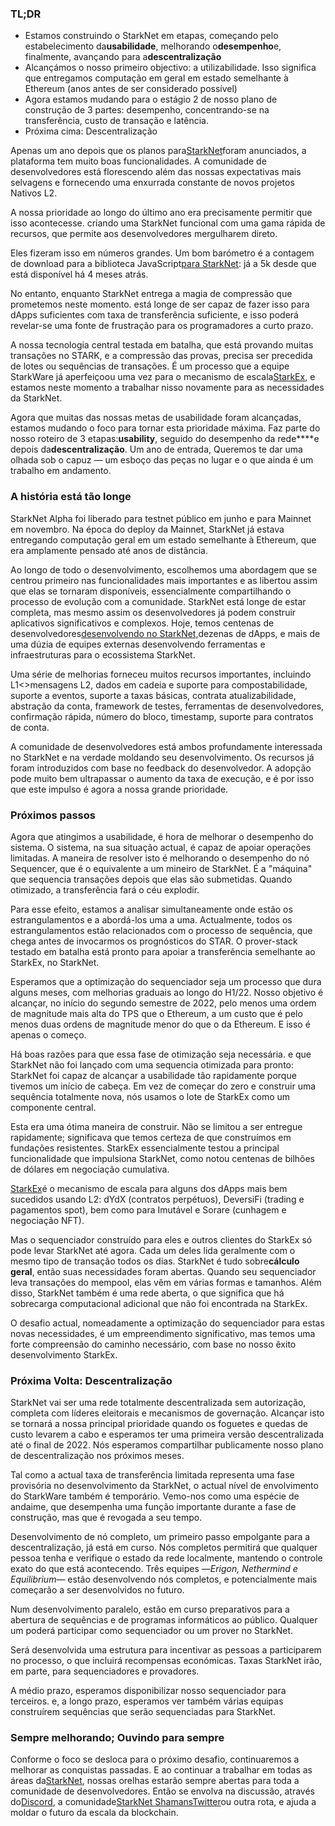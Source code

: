 ### TL;DR

* Estamos construindo o StarkNet em etapas, começando pelo estabelecimento da**usabilidade**, melhorando o**desempenho**e, finalmente, avançando para a**descentralização**
* Alcançámos o nosso primeiro objectivo: a utilizabilidade. Isso significa que entregamos computação em geral em estado semelhante à Ethereum (anos antes de ser considerado possível)
* Agora estamos mudando para o estágio 2 de nosso plano de construção de 3 partes: desempenho, concentrando-se na transferência, custo de transação e latência.
* Próxima cima: Descentralização

Apenas um ano depois que os planos para[StarkNet](https://starknet.io/)foram anunciados, a plataforma tem muito boas funcionalidades. A comunidade de desenvolvedores está florescendo além das nossas expectativas mais selvagens e fornecendo uma enxurrada constante de novos projetos Nativos L2.

A nossa prioridade ao longo do último ano era precisamente permitir que isso acontecesse. criando uma StarkNet funcional com uma gama rápida de recursos, que permite aos desenvolvedores mergulharem direto.

Eles fizeram isso em números grandes. Um bom barómetro é a contagem de download para a biblioteca JavaScript[para StarkNet](https://www.starknetjs.com/): já a 5k desde que está disponível há 4 meses atrás.

No entanto, enquanto StarkNet entrega a magia de compressão que prometemos neste momento. está longe de ser capaz de fazer isso para dApps suficientes com taxa de transferência suficiente, e isso poderá revelar-se uma fonte de frustração para os programadores a curto prazo.

A nossa tecnologia central testada em batalha, que está provando muitas transações no STARK, e a compressão das provas, precisa ser precedida de lotes ou sequências de transações. É um processo que a equipe StarkWare já aperfeiçoou uma vez para o mecanismo de escala[StarkEx](https://starkware.co/starkex/), e estamos neste momento a trabalhar nisso novamente para as necessidades da StarkNet.

Agora que muitas das nossas metas de usabilidade foram alcançadas, estamos mudando o foco para tornar esta prioridade máxima. Faz parte do nosso roteiro de 3 etapas:**usability**, seguido do desempenho da rede****e depois da**descentralização**. Um ano de entrada, Queremos te dar uma olhada sob o capuz — um esboço das peças no lugar e o que ainda é um trabalho em andamento.

### A história está tão longe

StarkNet Alpha foi liberado para testnet público em junho e para Mainnet em novembro. Na época do deploy da Mainnet, StarkNet já estava entregando computação geral em um estado semelhante à Ethereum, que era amplamente pensado até anos de distância.

Ao longo de todo o desenvolvimento, escolhemos uma abordagem que se centrou primeiro nas funcionalidades mais importantes e as libertou assim que elas se tornaram disponíveis, essencialmente compartilhando o processo de evolução com a comunidade. StarkNet está longe de estar completa, mas mesmo assim os desenvolvedores já podem construir aplicativos significativos e complexos. Hoje, temos centenas de desenvolvedores[desenvolvendo no StarkNet,](https://starkware.notion.site/Projects-Building-on-StarkNet-a33dee55778a4515a9be9bdae02ee682)dezenas de dApps, e mais de uma dúzia de equipes externas desenvolvendo ferramentas e infraestruturas para o ecossistema StarkNet.

Uma série de melhorias forneceu muitos recursos importantes, incluindo L1<>mensagens L2, dados em cadeia e suporte para compostabilidade, suporte a eventos, suporte a taxas básicas, contrata atualizabilidade, abstração da conta, framework de testes, ferramentas de desenvolvedores, confirmação rápida, número do bloco, timestamp, suporte para contratos de conta.

A comunidade de desenvolvedores está ambos profundamente interessada no StarkNet e na verdade moldando seu desenvolvimento. Os recursos já foram introduzidos com base no feedback do desenvolvedor. A adopção pode muito bem ultrapassar o aumento da taxa de execução, e é por isso que este impulso é agora a nossa grande prioridade.

### Próximos passos

Agora que atingimos a usabilidade, é hora de melhorar o desempenho do sistema. O sistema, na sua situação actual, é capaz de apoiar operações limitadas. A maneira de resolver isto é melhorando o desempenho do nó Sequencer, que é o equivalente a um mineiro de StarkNet. É a "máquina" que sequencia transações depois que elas são submetidas. Quando otimizado, a transferência fará o céu explodir.

Para esse efeito, estamos a analisar simultaneamente onde estão os estrangulamentos e a abordá-los uma a uma. Actualmente, todos os estrangulamentos estão relacionados com o processo de sequência, que chega antes de invocarmos os prognósticos do STAR. O prover-stack testado em batalha está pronto para apoiar a transferência semelhante ao StarkEx, no StarkNet.

Esperamos que a optimização do sequenciador seja um processo que dura alguns meses, com melhorias graduais ao longo do H1/22. Nosso objetivo é alcançar, no início do segundo semestre de 2022, pelo menos uma ordem de magnitude mais alta do TPS que o Ethereum, a um custo que é pelo menos duas ordens de magnitude menor do que o da Ethereum. E isso é apenas o começo.

Há boas razões para que essa fase de otimização seja necessária. e que StarkNet não foi lançado com uma sequencia otimizada para pronto: StarkNet foi capaz de alcançar a usabilidade tão rapidamente porque tivemos um início de cabeça. Em vez de começar do zero e construir uma sequência totalmente nova, nós usamos o lote de StarkEx como um componente central.

Esta era uma ótima maneira de construir. Não se limitou a ser entregue rapidamente; significava que temos certeza de que construímos em fundações resistentes. StarkEx essencialmente testou a principal funcionalidade que impulsiona StarkNet, como notou centenas de bilhões de dólares em negociação cumulativa.

[StarkEx](https://starkware.co/starkex/)é o mecanismo de escala para alguns dos dApps mais bem sucedidos usando L2: dYdX (contratos perpétuos), DeversiFi (trading e pagamentos spot), bem como para Imutável e Sorare (cunhagem e negociação NFT).

Mas o sequenciador construído para eles e outros clientes do StarkEx só pode levar StarkNet até agora. Cada um deles lida geralmente com o mesmo tipo de transação todos os dias. StarkNet é tudo sobre**cálculo geral**, então suas necessidades foram abertas. Quando seu sequenciador leva transações do mempool, elas vêm em várias formas e tamanhos. Além disso, StarkNet também é uma rede aberta, o que significa que há sobrecarga computacional adicional que não foi encontrada na StarkEx.

O desafio actual, nomeadamente a optimização do sequenciador para estas novas necessidades, é um empreendimento significativo, mas temos uma forte compreensão do caminho necessário, com base no nosso êxito desenvolvimento StarkEx.

### Próxima Volta: Descentralização

StarkNet vai ser uma rede totalmente descentralizada sem autorização, completa com líderes eleitorais e mecanismos de governação. Alcançar isto se tornará a nossa principal prioridade quando os foguetes e quedas de custo levarem a cabo e esperamos ter uma primeira versão descentralizada até o final de 2022. Nós esperamos compartilhar publicamente nosso plano de descentralização nos próximos meses.

Tal como a actual taxa de transferência limitada representa uma fase provisória no desenvolvimento da StarkNet, o actual nível de envolvimento do StarkWare também é temporário. Vemo-nos como uma espécie de andaime, que desempenha uma função importante durante a fase de construção, mas que é revogada a seu tempo.

Desenvolvimento de nó completo, um primeiro passo empolgante para a descentralização, já está em curso. Nós completos permitirá que qualquer pessoa tenha e verifique o estado da rede localmente, mantendo o controle exato do que está acontecendo. Três equipes —*Erigon, Nethermind e Equilibrium*— estão desenvolvendo nós completos, e potencialmente mais começarão a ser desenvolvidos no futuro.

Num desenvolvimento paralelo, estão em curso preparativos para a abertura de sequências e de programas informáticos ao público. Qualquer um poderá participar como sequenciador ou um prover no StarkNet.

Será desenvolvida uma estrutura para incentivar as pessoas a participarem no processo, o que incluirá recompensas económicas. Taxas StarkNet irão, em parte, para sequenciadores e provadores.

A médio prazo, esperamos disponibilizar nosso sequenciador para terceiros. e, a longo prazo, esperamos ver também várias equipas construírem sequências que serão sequenciadas para StarkNet.

### Sempre melhorando; Ouvindo para sempre

Conforme o foco se desloca para o próximo desafio, continuaremos a melhorar as conquistas passadas. E ao continuar a trabalhar em todas as áreas da[StarkNet](https://starknet.io/), nossas orelhas estarão sempre abertas para toda a comunidade de desenvolvedores. Então se envolva na discussão, através do[Discord](https://discord.com/invite/uJ9HZTUk2Y), a comunidade[StarkNet Shamans](https://www.google.com/search?client=safari&rls=en&q=StarkNet+Shamans&ie=UTF-8&oe=UTF-8)[Twitter](https://twitter.com/Starknet_Intern)ou outra rota, e ajuda a moldar o futuro da escala da blockchain.
